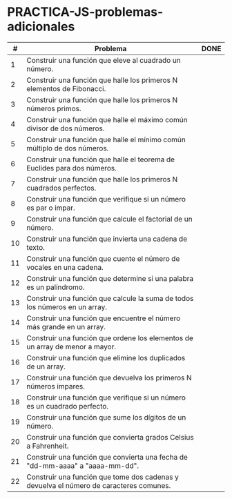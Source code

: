 # PRACTICA-JS-problemas-adicionales

| # | Problema | DONE |
| --- | --- | --- |
| 1 | Construir una función que eleve al cuadrado un número. |  |
| 2 | Construir una función que halle los primeros N elementos de Fibonacci. |  |
| 3 | Construir una función que halle los primeros N números primos. |  |
| 4 | Construir una función que halle el máximo común divisor de dos números. |  |
| 5 | Construir una función que halle el mínimo común múltiplo de dos números. |  |
| 6 | Construir una función que halle el teorema de Euclides para dos números. |  |
| 7 | Construir una función que halle los primeros N cuadrados perfectos. |  |
| 8 | Construir una función que verifique si un número es par o impar. |  |
| 9 | Construir una función que calcule el factorial de un número. |  |
| 10 | Construir una función que invierta una cadena de texto. |  |
| 11 | Construir una función que cuente el número de vocales en una cadena. |  |
| 12 | Construir una función que determine si una palabra es un palíndromo. |  |
| 13 | Construir una función que calcule la suma de todos los números en un array. |  |
| 14 | Construir una función que encuentre el número más grande en un array. |  |
| 15 | Construir una función que ordene los elementos de un array de menor a mayor. |  |
| 16 | Construir una función que elimine los duplicados de un array. |  |
| 17 | Construir una función que devuelva los primeros N números impares. |  |
| 18 | Construir una función que verifique si un número es un cuadrado perfecto. |  |
| 19 | Construir una función que sume los dígitos de un número. |  |
| 20 | Construir una función que convierta grados Celsius a Fahrenheit. |  |
| 21 | Construir una función que convierta una fecha de "dd-mm-aaaa" a "aaaa-mm-dd". |  |
| 22 | Construir una función que tome dos cadenas y devuelva el número de caracteres comunes. |  |
